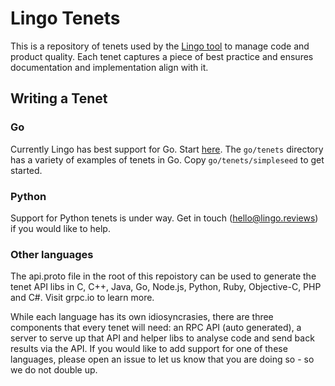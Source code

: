 # Lingo Tenets

This is a repository of tenets used by the [Lingo tool](https://github.com/lingo-reviews/lingo) 
to manage code and product quality. Each tenet captures a piece of best
practice and ensures documentation and implementation align with it.


## Writing a Tenet

### Go

Currently Lingo has best support for Go. Start [here](https://github.com/lingo-reviews/tenets/tree/master/go/dev). The
`go/tenets` directory has a variety of examples of tenets in Go. Copy
`go/tenets/simpleseed` to get started.

### Python

Support for Python tenets is under way. Get in touch (hello@lingo.reviews) if
you would like to help.

### Other languages

The api.proto file in the root of this repoistory can be used to generate the
tenet API libs in C, C++, Java, Go, Node.js, Python, Ruby, Objective-C, PHP
and C#. Visit grpc.io to learn more.

While each language has its own idiosyncrasies, there are three components
that every tenet will need: an RPC API (auto generated), a server to serve up
that API and helper libs to analyse code and send back results via the API. If
you would like to add support for one of these languages, please open an issue
to let us know that you are doing so - so we do not double up.
